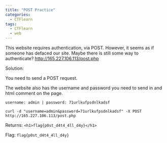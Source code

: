 ```yaml
---
title: "POST Practice"
categories:
  - CTFlearn
tags:
  - CTFlearn
  - web
---
```


This website requires authentication, via POST. However, it seems as if someone has defaced our site. Maybe there is still some way to authenticate? http://165.227.106.113/post.php

Solution: 

You need to send a POST request.

The website also has the username and password you need to send in and html comment on the page.

`username: admin | password: 71urlkufpsdnlkadsf`

`curl -d "username=admin&password=71urlkufpsdnlkadsf" -X POST http://165.227.106.113/post.php`

Returns: `<h1>flag{p0st_d4t4_4ll_d4y}</h1>`

Flag: `flag{p0st_d4t4_4ll_d4y}`